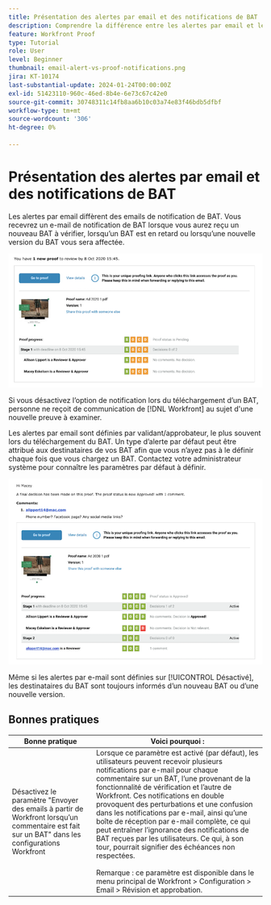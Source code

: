 ```yaml
---
title: Présentation des alertes par email et des notifications de BAT
description: Comprendre la différence entre les alertes par email et les notifications de BAT dans [!DNL  Workfront].
feature: Workfront Proof
type: Tutorial
role: User
level: Beginner
thumbnail: email-alert-vs-proof-notifications.png
jira: KT-10174
last-substantial-update: 2024-01-24T00:00:00Z
exl-id: 51423110-960c-46ed-8b4e-6e73c67c42e0
source-git-commit: 30748311c14fb8aa6b10c03a74e83f46bdb5dfbf
workflow-type: tm+mt
source-wordcount: '306'
ht-degree: 0%

---
```


# Présentation des alertes par email et des notifications de BAT

Les alertes par email diffèrent des emails de notification de BAT. Vous recevrez un e-mail de notification de BAT lorsque vous aurez reçu un nouveau BAT à vérifier, lorsqu’un BAT est en retard ou lorsqu’une nouvelle version du BAT vous sera affectée.

![Une image d’un email de notification de BAT indiquant qu’il existe un nouveau BAT à réviser.](assets/email-alert-1.png)

Si vous désactivez l’option de notification lors du téléchargement d’un BAT, personne ne reçoit de communication de [!DNL Workfront] au sujet d&#39;une nouvelle preuve à examiner.

Les alertes par email sont définies par validant/approbateur, le plus souvent lors du téléchargement du BAT. Un type d’alerte par défaut peut être attribué aux destinataires de vos BAT afin que vous n’ayez pas à le définir chaque fois que vous chargez un BAT. Contactez votre administrateur système pour connaître les paramètres par défaut à définir.

![Une image d’une alerte par email indiquant qu’une décision a été prise sur le BAT et qu’un commentaire peut être consulté.](assets/email-alert-2.png)

Même si les alertes par e-mail sont définies sur [!UICONTROL Désactivé], les destinataires du BAT sont toujours informés d’un nouveau BAT ou d’une nouvelle version.

## Bonnes pratiques

| Bonne pratique | Voici pourquoi : |
|---|---|
| Désactivez le paramètre &quot;Envoyer des emails à partir de Workfront lorsqu’un commentaire est fait sur un BAT&quot; dans les configurations Workfront | Lorsque ce paramètre est activé (par défaut), les utilisateurs peuvent recevoir plusieurs notifications par e-mail pour chaque commentaire sur un BAT, l’une provenant de la fonctionnalité de vérification et l’autre de Workfront. Ces notifications en double provoquent des perturbations et une confusion dans les notifications par e-mail, ainsi qu’une boîte de réception par e-mail complète, ce qui peut entraîner l’ignorance des notifications de BAT reçues par les utilisateurs. Ce qui, à son tour, pourrait signifier des échéances non respectées. <br> <br>Remarque : ce paramètre est disponible dans le menu principal de Workfront > Configuration > Email > Révision et approbation. |



